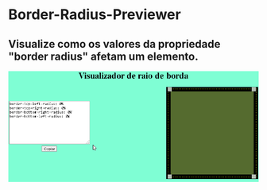 # Border-Radius-Previewer
## Visualize como os valores da propriedade "border radius" afetam um elemento.

![Border radius](https://github.com/ThiagoDeMorais/Border-Radius-Previewer/blob/master/border-radius.gif)
